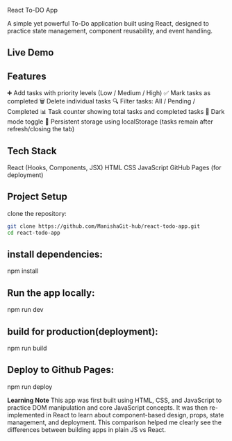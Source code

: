 React To-DO App

A simple yet powerful To-Do application built using React, designed to practice state management, component reusability, and event handling.

Live Demo
---------

Features
--------
➕ Add tasks with priority levels (Low / Medium / High)
✅ Mark tasks as completed
🗑️ Delete individual tasks
🔍 Filter tasks: All / Pending / Completed
📊 Task counter showing total tasks and completed tasks
🌙 Dark mode toggle
💾 Persistent storage using localStorage (tasks remain after refresh/closing the tab)

Tech Stack
----------
React (Hooks, Components, JSX)
HTML
CSS
JavaScript
GitHub Pages (for deployment)

Project Setup
-------------
clone the repository:

```bash
git clone https://github.com/ManishaGit-hub/react-todo-app.git
cd react-todo-app
```

install dependencies:
---------------------
npm install

Run the app locally:
--------------------
npm run dev

build for production(deployment):
---------------------
npm run build

Deploy to Github Pages:
-----------------------
npm run deploy

**Learning Note**
This app was first built using HTML, CSS, and JavaScript to practice DOM manipulation and core JavaScript concepts.
It was then re-implemented in React to learn about component-based design, props, state management, and deployment.
This comparison helped me clearly see the differences between building apps in plain JS vs React.